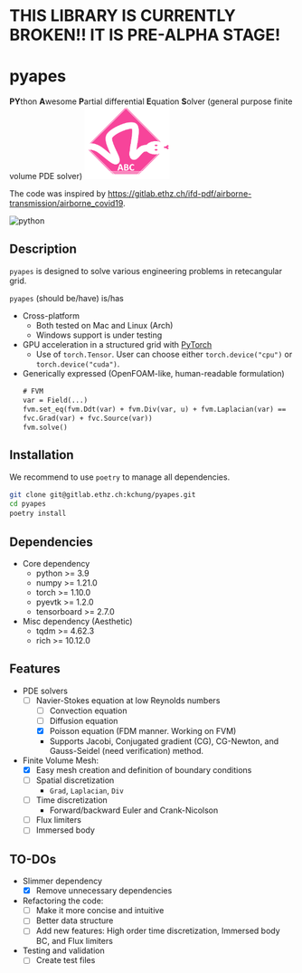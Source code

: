 # THIS LIBRARY IS CURRENTLY BROKEN!! IT IS PRE-ALPHA STAGE!
# pyapes
**PY**thon **A**wesome **P**artial differential **E**quation **S**olver (general purpose finite volume PDE solver)
<img src="PyAPES/assets/logo.png" width="150"/>

The code was inspired by https://gitlab.ethz.ch/ifd-pdf/airborne-transmission/airborne_covid19.

![python](http://ForTheBadge.com/images/badges/made-with-python.svg)


## Description
`pyapes` is designed to solve various engineering problems in retecangular grid.

`pyapes` (should be/have) is/has

- Cross-platform
	- Both tested on Mac and Linux (Arch)
	- Windows support is under testing
- GPU acceleration in a structured grid with [PyTorch](https://pytorch.org)
	- Use of `torch.Tensor`. User can choose either `torch.device("cpu")` or `torch.device("cuda")`.
- Generically expressed (OpenFOAM-like, human-readable formulation)
	```python3
	# FVM
  	var = Field(...)
	fvm.set_eq(fvm.Ddt(var) + fvm.Div(var, u) + fvm.Laplacian(var) == fvc.Grad(var) + fvc.Source(var))
  	fvm.solve()
	```

## Installation

We recommend to use `poetry` to manage all dependencies.

```bash
git clone git@gitlab.ethz.ch:kchung/pyapes.git
cd pyapes
poetry install
```

## Dependencies

- Core dependency
	- python >= 3.9
	- numpy >= 1.21.0
	- torch >= 1.10.0
	- pyevtk >= 1.2.0
	- tensorboard >= 2.7.0
- Misc dependency (Aesthetic)
	- tqdm >= 4.62.3
	- rich >= 10.12.0

## Features
- PDE solvers
	- [ ] Navier-Stokes equation at low Reynolds numbers
		- [ ] Convection equation
		- [ ] Diffusion equation
    	- [x] Poisson equation (FDM manner. Working on FVM)
		- Supports Jacobi, Conjugated gradient (CG), CG-Newton, and Gauss-Seidel (need verification) method.
- Finite Volume Mesh:
	- [x] Easy mesh creation and definition of boundary conditions
	- [ ] Spatial discretization
		- `Grad`, `Laplacian`, `Div`
	- [ ] Time discretization
		- Forward/backward Euler and Crank-Nicolson
	- [ ] Flux limiters
	- [ ] Immersed body

## TO-DOs

- Slimmer dependency
	- [x] Remove unnecessary dependencies
- Refactoring the code:
	- [ ] Make it more concise and intuitive
	- [ ] Better data structure
	- [ ] Add new features: High order time discretization, Immersed body BC, and Flux limiters
- Testing and validation
	- [ ] Create test files
